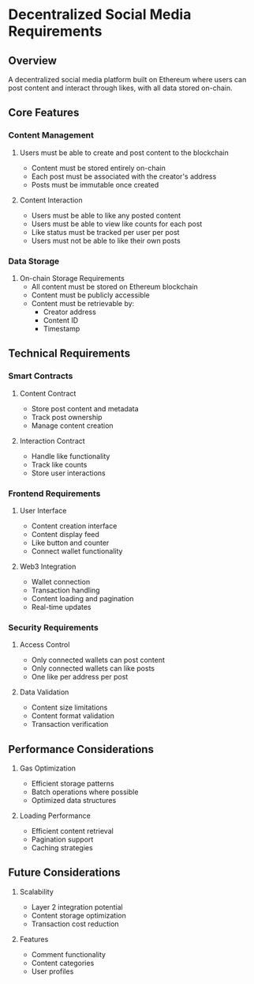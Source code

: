 # Decentralized Social Media Requirements

## Overview
A decentralized social media platform built on Ethereum where users can post content and interact through likes, with all data stored on-chain.

## Core Features

### Content Management
1. Users must be able to create and post content to the blockchain
   - Content must be stored entirely on-chain
   - Each post must be associated with the creator's address
   - Posts must be immutable once created

2. Content Interaction
   - Users must be able to like any posted content
   - Users must be able to view like counts for each post
   - Like status must be tracked per user per post
   - Users must not be able to like their own posts

### Data Storage
1. On-chain Storage Requirements
   - All content must be stored on Ethereum blockchain
   - Content must be publicly accessible
   - Content must be retrievable by:
     * Creator address
     * Content ID
     * Timestamp

## Technical Requirements

### Smart Contracts
1. Content Contract
   - Store post content and metadata
   - Track post ownership
   - Manage content creation

2. Interaction Contract
   - Handle like functionality
   - Track like counts
   - Store user interactions

### Frontend Requirements
1. User Interface
   - Content creation interface
   - Content display feed
   - Like button and counter
   - Connect wallet functionality

2. Web3 Integration
   - Wallet connection
   - Transaction handling
   - Content loading and pagination
   - Real-time updates

### Security Requirements
1. Access Control
   - Only connected wallets can post content
   - Only connected wallets can like posts
   - One like per address per post

2. Data Validation
   - Content size limitations
   - Content format validation
   - Transaction verification

## Performance Considerations
1. Gas Optimization
   - Efficient storage patterns
   - Batch operations where possible
   - Optimized data structures

2. Loading Performance
   - Efficient content retrieval
   - Pagination support
   - Caching strategies

## Future Considerations
1. Scalability
   - Layer 2 integration potential
   - Content storage optimization
   - Transaction cost reduction

2. Features
   - Comment functionality
   - Content categories
   - User profiles 